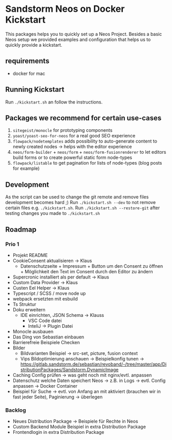 # Sandstorm Neos on Docker Kickstart

This packages helps you to quickly set up a Neos Project. Besides a basic Neos setup
we provided examples and configuration that helps us to quickly provide a kickstart.

## requirements

- docker for mac

## Running Kickstart

Run `./kickstart.sh` an follow the instructions.

## Packages we recommend for certain use-cases

1. `sitegeist/monocle` for prototyping components
2. `yoast/yoast-seo-for-neos` for a real good SEO experience
3. `flowpack/nodetemplates` adds possibility to auto-generate content to newly created nodes -> helps with the editor experience
4. `neos/form-builder` + `neos/form` + `neos/form-fusionrenderer` to let editors build forms or to create powerful static form node-types
5. `flowpack/listable` to get pagination for lists of node-types (blog posts for example)

## Development

As the script can be used to change the git remote and remove files development becomes hard ;)
Run `./kickstart.sh --dev` to not remove certain files e.g. `./kickstart.sh`. 
Run `./kickstart.sh --restore-git` after testing changes you made to `./kickstart.sh`


## Roadmap

### Prio 1

* Projekt README
* CookieConsent aktualisieren -> Klaus
  * Datenschutzseite + Impressum + Button um den Consent zu öffnen + Möglichkeit den Text im Consent durch den Editor zu ändern
* Supercronic installiert als per default -> Klaus
* Custom Data Provider -> Klaus
* Custen Eel Helper -> Klaus
* Typescript / SCSS / move node up
* webpack ersetzten mit esbuild
* Ts Struktur
* Doku erweitern
    * IDE einrichten, JSON Schema -> Klauss
        * VSC Code datei
        * InteliJ -> Plugin Datei
* Monocle ausbauen
* Das Ding von Sebastian einbauen
* Barrierefreie Beispiele Checken
* Bilder
  * Bildvarianten Beispiel -> src-set, picture, fusion context
  * Vips Bildoptimierung anschauen -> Beispielkonfig tunen -> https://gitlab.sandstorm.de/sebastian/revoband/-/tree/master/app/DistributionPackages/Sandstorm.DynamicImage
* Caching Config prüfen -> was geht noch mit nginx/evtl. anpassen
* Datenschutz welche Daten speichert Neos -> z.B. in Logs -> evtl. Config anpassen -> Docker Container 
* Beispiel für Suche -> evtl. von Anfang an mit aktiviert (brauchen wir in fast jeder Seite), Paginierung -> überlegen


### Backlog

* Neues Distribution Package -> Beispiele für Rechte in Neos    
* Custom Backend Module Beispiel in extra Distribution Package
* Frontendlogin in extra Distribution Package
